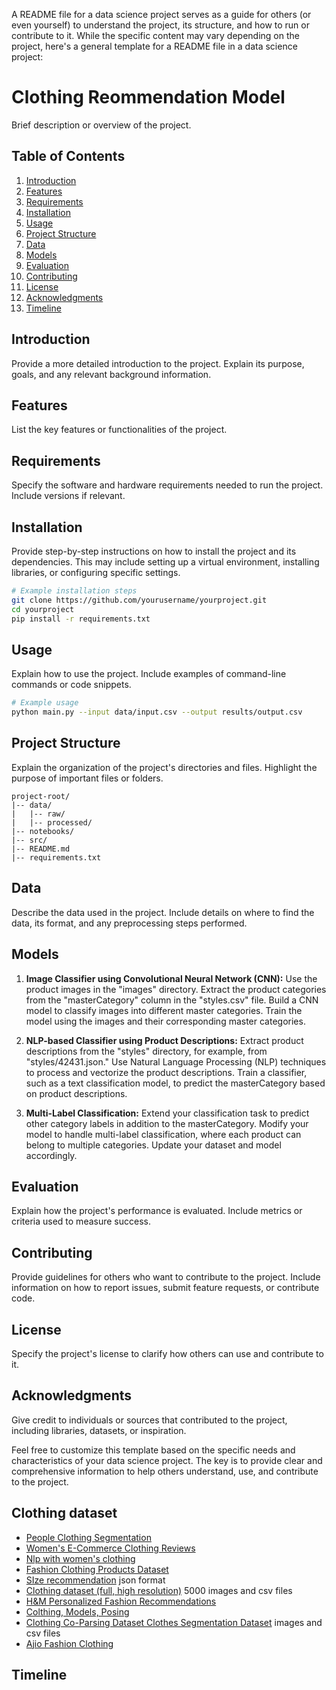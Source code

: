 A README file for a data science project serves as a guide for others (or even yourself) to understand the project, its structure, and how to run or contribute to it. While the specific content may vary depending on the project, here's a general template for a README file in a data science project:

# Clothing Reommendation Model

Brief description or overview of the project.

## Table of Contents

1. [Introduction](#introduction)
2. [Features](#features)
3. [Requirements](#requirements)
4. [Installation](#installation)
5. [Usage](#usage)
6. [Project Structure](#project-structure)
7. [Data](#data)
8. [Models](#models)
9. [Evaluation](#evaluation)
10. [Contributing](#contributing)
11. [License](#license)
12. [Acknowledgments](#acknowledgments)
13. [Timeline](#timeline)


## Introduction

Provide a more detailed introduction to the project. Explain its purpose, goals, and any relevant background information.

## Features

List the key features or functionalities of the project.

## Requirements

Specify the software and hardware requirements needed to run the project. Include versions if relevant.

## Installation

Provide step-by-step instructions on how to install the project and its dependencies. This may include setting up a virtual environment, installing libraries, or configuring specific settings.

```bash
# Example installation steps
git clone https://github.com/yourusername/yourproject.git
cd yourproject
pip install -r requirements.txt
```

## Usage

Explain how to use the project. Include examples of command-line commands or code snippets.

```bash
# Example usage
python main.py --input data/input.csv --output results/output.csv
```

## Project Structure

Explain the organization of the project's directories and files. Highlight the purpose of important files or folders.

```
project-root/
|-- data/
|   |-- raw/
|   |-- processed/
|-- notebooks/
|-- src/
|-- README.md
|-- requirements.txt
```

## Data

Describe the data used in the project. Include details on where to find the data, its format, and any preprocessing steps performed.

## Models

1. **Image Classifier using Convolutional Neural Network (CNN):**
Use the product images in the "images" directory.
Extract the product categories from the "masterCategory" column in the "styles.csv" file.
Build a CNN model to classify images into different master categories.
Train the model using the images and their corresponding master categories.


2. **NLP-based Classifier using Product Descriptions:**
Extract product descriptions from the "styles" directory, for example, from "styles/42431.json."
Use Natural Language Processing (NLP) techniques to process and vectorize the product descriptions.
Train a classifier, such as a text classification model, to predict the masterCategory based on product descriptions.


3. **Multi-Label Classification:**
Extend your classification task to predict other category labels in addition to the masterCategory.
Modify your model to handle multi-label classification, where each product can belong to multiple categories.
Update your dataset and model accordingly.

## Evaluation

Explain how the project's performance is evaluated. Include metrics or criteria used to measure success.

## Contributing

Provide guidelines for others who want to contribute to the project. Include information on how to report issues, submit feature requests, or contribute code.

## License

Specify the project's license to clarify how others can use and contribute to it.

## Acknowledgments

Give credit to individuals or sources that contributed to the project, including libraries, datasets, or inspiration.

Feel free to customize this template based on the specific needs and characteristics of your data science project. The key is to provide clear and comprehensive information to help others understand, use, and contribute to the project.



## Clothing dataset
* [People Clothing Segmentation](https://www.kaggle.com/datasets/rajkumarl/people-clothing-segmentation)  
* [Women's E-Commerce Clothing Reviews](https://www.kaggle.com/datasets/nicapotato/womens-ecommerce-clothing-reviews)
* [Nlp with women's clothing](https://www.kaggle.com/code/granjithkumar/nlp-with-women-clothing-reviews)
* [Fashion Clothing Products Dataset](https://www.kaggle.com/datasets/shivamb/fashion-clothing-products-catalog)
* [SIze recommendation](https://www.kaggle.com/datasets/rmisra/clothing-fit-dataset-for-size-recommendation) json format
* [Clothing dataset (full, high resolution)](https://www.kaggle.com/datasets/agrigorev/clothing-dataset-full)  5000 images and csv files
* [H&M Personalized Fashion Recommendations](https://www.kaggle.com/competitions/h-and-m-personalized-fashion-recommendations/data)
* [Colthing, Models, Posing](https://www.kaggle.com/datasets/dqmonn/zalando-store-crawl)
* [Clothing Co-Parsing Dataset Clothes Segmentation Dataset](https://www.kaggle.com/datasets/balraj98/clothing-coparsing-dataset) images and csv files
* [Ajio Fashion Clothing](https://www.kaggle.com/datasets/manishmathias/ajio-clothing-fashion)
  
## Timeline